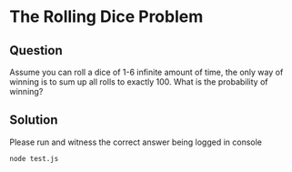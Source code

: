 # The Rolling Dice Problem

## Question
Assume you can roll a dice of 1-6 infinite amount of time, the only way of winning is to sum up all rolls to exactly 100. What is the probability of winning?

## Solution
Please run and witness the correct answer being logged in console
```
node test.js

```


